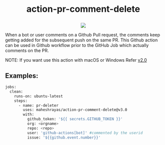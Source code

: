 
<h1 align="center">
  <p align="center">action-pr-comment-delete</p>
</h1>
<div align="center">
  <a alt=""><img src="https://img.shields.io/docker/pulls/maheshrayas/pr-comment-deleter.svg" /></a>
  </div>


When a bot or user comments on a Github Pull request, the comments keep getting added for the subsequent push on the same PR. This Github action can be used in Github workflow prior to the GitHub Job which actually comments on the PR.

NOTE: If you want use this action with macOS or Windows Refer [v2.0](https://github.com/maheshrayas/action-pr-comment-delete/tree/mac-windows)

## Examples:

```bash
jobs:
  clean:
    runs-on: ubuntu-latest
    steps:
      - name: pr-deleter
        uses: maheshrayas/action-pr-comment-delete@v3.0
        with:
          github_token: '${{ secrets.GITHUB_TOKEN }}'
          org: <orgname>
          repo: <repo>
          user: 'github-actions[bot]' #commented by the userid
          issue: '${{github.event.number}}'
```
